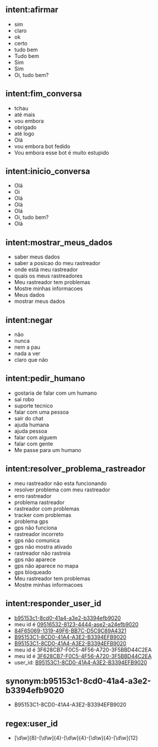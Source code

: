 ## intent:afirmar
- sim
- claro
- ok
- certo
- tudo bem
- Tudo bem
- Sim
- Sim
- Oi, tudo bem?

## intent:fim_conversa
- tchau
- até mais
- vou embora
- obrigado
- até logo
- Olá
- vou embora bot fedido
- Vou embora esse bot é muito estupido

## intent:inicio_conversa
- Olá
- Oi
- Olá
- Olá
- Olá
- Oi, tudo bem?
- Olá

## intent:mostrar_meus_dados
- saber meus dados
- saber a posicao do meu rastreador
- onde está meu rastreador
- quais os meus rastreadores
- Meu rastreador tem problemas
- Mostre minhas informacoes
- Meus dados
- mostrar meus dados

## intent:negar
- não
- nunca
- nem a pau
- nada a ver
- claro que não

## intent:pedir_humano
- gostaria de falar com um humano
- sai robo
- suporte tecnico
- falar com uma pessoa
- sair do chat
- ajuda humana
- ajuda pessoa
- falar com alguem
- falar com gente
- Me passe para um humano

## intent:resolver_problema_rastreador
- meu rastreador não esta funcionando
- resolver problema com meu rastreador
- erro rastreador
- problema rastreador
- rastreador com problemas
- tracker com problemas
- problema gps
- gps não funciona
- rastreador incorreto
- gps não comunica
- gps não mostra ativado
- rastreador não rastreia
- gps não aparece
- gps não aparece no mapa
- gps bloqueado
- Meu rastreador tem problemas
- Mostre minhas informacoes

## intent:responder_user_id
- [b95153c1-8cd0-41a4-a3e2-b3394efb9020](user_id)
- meu id é [09516532-8123-4444-ase2-a24efb9020](user_id)
- [84F65069-1319-49F6-BB7C-D5C9C89A4321](user_id)
- [B95153C1-8CD0-41A4-A3E2-B3394EFB9020](user_id:b95153c1-8cd0-41a4-a3e2-b3394efb9020)
- [B95153C1-8CD0-41A4-A3E2-B3394EFB9020](user_id:b95153c1-8cd0-41a4-a3e2-b3394efb9020)
- meu id é 3F628CB7-F0C5-4F56-A720-3F5BBD44C2EA
- meu id é [3F628CB7-F0C5-4F56-A720-3F5BBD44C2EA](user_id)
- user_id: [B95153C1-8CD0-41A4-A3E2-B3394EFB9020](user_id:b95153c1-8cd0-41a4-a3e2-b3394efb9020)

## synonym:b95153c1-8cd0-41a4-a3e2-b3394efb9020
- B95153C1-8CD0-41A4-A3E2-B3394EFB9020

## regex:user_id
- [\d\w]{8}-[\d\w]{4}-[\d\w]{4}-[\d\w]{4}-[\d\w]{12}
